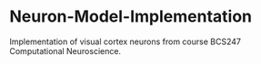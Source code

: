 # Neuron-Model-Implementation
Implementation of visual cortex neurons from course BCS247 Computational Neuroscience.
